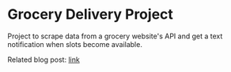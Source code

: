 # Grocery Delivery Project
Project to scrape data from a grocery website's API and get a text notification when slots become available.

Related blog post: [link](link)
